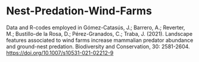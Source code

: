# Nest-Predation-Wind-Farms

Data and R-codes employed in Gómez-Catasús, J.; Barrero, A.; Reverter, M.; 
Bustillo-de la Rosa, D.; Pérez-Granados, C.; Traba, J. (2021). Landscape 
features associated to wind farms increase mammalian predator abundance and 
ground-nest predation. Biodiversity and Conservation, 30: 2581-2604.
https://doi.org/10.1007/s10531-021-02212-9
